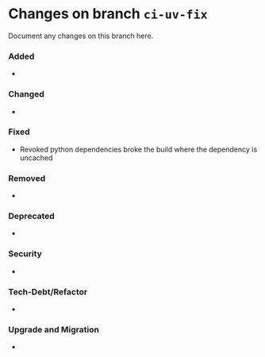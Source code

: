 # Changes on branch `ci-uv-fix`
Document any changes on this branch here.
### Added
- 

### Changed
- 

### Fixed
- Revoked python dependencies broke the build where the dependency is uncached

### Removed
- 

### Deprecated
- 

### Security
- 

### Tech-Debt/Refactor
- 

### Upgrade and Migration
- 
